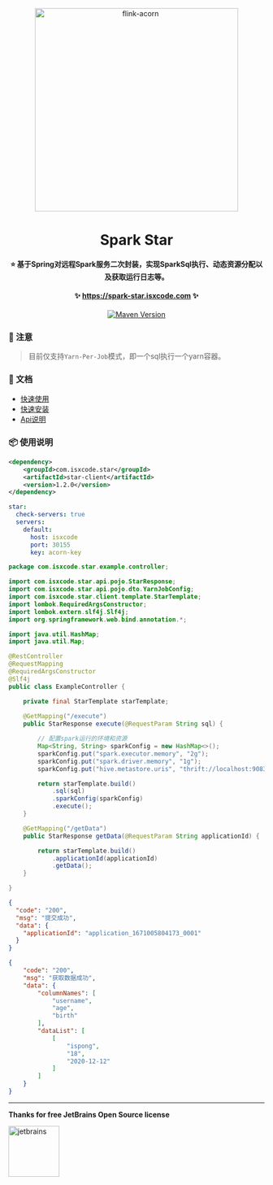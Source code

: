 <p align="center">
  <a href="https://github.com/ispong/flink-acorn" style="border-bottom: none !important;">
    <img alt="flink-acorn" width="400" src="https://img.isxcode.com/isxcode_img/spark-star/logo.png">
  </a>
</p>

<h1 align="center">
    Spark Star
</h1>

<h4 align="center">
    ⭐ 基于Spring对远程Spark服务二次封装，实现SparkSql执行、动态资源分配以及获取运行日志等。
</h4>

<h4 align="center">
    ✨ <a href="https://spark-star.isxcode.com">https://spark-star.isxcode.com</a> ✨
</h4>

<div align="center" class="badge">

[![Maven Version](https://img.shields.io/maven-central/v/com.isxcode.star/star-client)](https://search.maven.org/artifact/com.isxcode.star/star-client)

</div>

### 📢 注意

> 目前仅支持`Yarn-Per-Job`模式，即一个sql执行一个yarn容器。
 
### 📒 文档

- [快速使用](https://spark-star.isxcode.com/#/zh-cn/start/%E5%BF%AB%E9%80%9F%E4%BD%BF%E7%94%A8)
- [快速安装](https://spark-star.isxcode.com/#/zh-cn/install/%E5%BF%AB%E9%80%9F%E5%AE%89%E8%A3%85)
- [Api说明](https://spark-star.isxcode.com/#/zh-cn/reference/Api%E8%AF%B4%E6%98%8E)

### 📦 使用说明

```xml
<dependency>
    <groupId>com.isxcode.star</groupId>
    <artifactId>star-client</artifactId>
    <version>1.2.0</version>
</dependency>
```

```yaml
star:
  check-servers: true
  servers:
    default:
      host: isxcode
      port: 30155
      key: acorn-key
```

```java
package com.isxcode.star.example.controller;

import com.isxcode.star.api.pojo.StarResponse;
import com.isxcode.star.api.pojo.dto.YarnJobConfig;
import com.isxcode.star.client.template.StarTemplate;
import lombok.RequiredArgsConstructor;
import lombok.extern.slf4j.Slf4j;
import org.springframework.web.bind.annotation.*;

import java.util.HashMap;
import java.util.Map;

@RestController
@RequestMapping
@RequiredArgsConstructor
@Slf4j
public class ExampleController {

    private final StarTemplate starTemplate;
    
    @GetMapping("/execute")
    public StarResponse execute(@RequestParam String sql) {

        // 配置spark运行的环境和资源
        Map<String, String> sparkConfig = new HashMap<>();
        sparkConfig.put("spark.executor.memory", "2g");
        sparkConfig.put("spark.driver.memory", "1g");
        sparkConfig.put("hive.metastore.uris", "thrift://localhost:9083");

        return starTemplate.build()
            .sql(sql)
            .sparkConfig(sparkConfig)
            .execute();
    }

    @GetMapping("/getData")
    public StarResponse getData(@RequestParam String applicationId) {

        return starTemplate.build()
            .applicationId(applicationId)
            .getData();
    }

}
```

```json
{
  "code": "200",
  "msg": "提交成功",
  "data": {
    "applicationId": "application_1671005804173_0001"
  }
}
```

```json
{
    "code": "200",
    "msg": "获取数据成功",
    "data": {
        "columnNames": [
            "username",
            "age",
            "birth"
        ],
        "dataList": [
            [
                "ispong",
                "18",
                "2020-12-12"
            ]
        ]
    }
}
```

***

**Thanks for free JetBrains Open Source license**

<a href="https://www.jetbrains.com/?from=spring-demo" target="_blank" style="border-bottom: none !important;">
    <img src="https://img.isxcode.com/index_img/jetbrains/jetbrains-3.png" height="100" alt="jetbrains"/>
</a>
